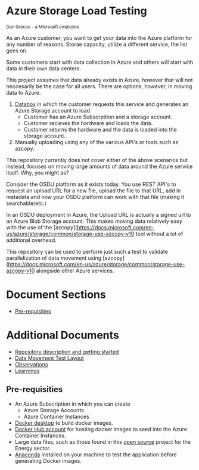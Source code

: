 # Azure Storage Load Testing
<sub>Dan Grecoe - a Microsoft employee</sub>

As an Azure customer, you want to get your data into the Azure platform for any number of reasons. Storae capacity, utilize a different service, the list goes on. 

Some customers start with data collection in Azure and others will start with data in their own data centers. 

This project assumes that data already exists in Azure, however that will not neccesarily be the case for all users. There are options, however, in moving data to Azure. 

1. [Databox](https://azure.microsoft.com/en-us/services/databox/) in which the customer requests this service and generates an Azure Storage account to load.
    - Customer has an Azure Subscrpition and a storage account.
    - Customer recieves the hardware and loads the data.
    - Customer returns the hardware and the data is loaded into the storage account. 
2. Manually uploading using any of the various API's or tools such as azcopy. 

This repository currently does not cover either of the above scenarios but instead, focuses on moving large amounts of data around the Azure service itself. Why, you might as? 

Consider the OSDU platform as it exists today. You use REST API's to request an upload URL for a new file, upload the file to that URL, add in metadata and now your OSDU platform can work with that file (making it searchable/etc.)

In an OSDU deployment in Azure, the Upload URL is actually a signed url to an Azure Blob Storage account. This makes moving data relatively easy with the use of the [azcopy](https://docs.microsoft.com/en-us/azure/storage/common/storage-use-azcopy-v10 tool without a lot of additional overhead.  

This repository can be used to perform just such a test to validate parallelization of data movement using [azcopy](https://docs.microsoft.com/en-us/azure/storage/common/storage-use-azcopy-v10 alongside other Azure services. 


# Document Sections

- [Pre-requisities](#pre-requisities)

# Additional Documents

- [Repository description and getting started](/docs/repo_layout.md)
- [Data Movement Test Layout](/docs/data_movement.md)
- [Observations](./docs/observations.md)
- [Learnings](./docs/knowledge.md)

## Pre-requisities

- An Azure Subscription in which you can create
    - Azure Storage Accounts
    - Azure Container Instances
- [Docker desktop](https://www.docker.com/products/docker-desktop/) to build docker images.
- [Docker Hub account](https://hub.docker.com/) for hosting docker images to seed into the Azure Container Instances.
- Large data files, such as those found in this [open source](https://wiki.seg.org/wiki/Open_data#Poseidon_3D_seismic.2C_Australia) project for the Energy sector. 
- [Anaconda](https://www.anaconda.com/python-r-distribution?utm_campaign=python&utm_medium=online-advertising&utm_source=google&utm_content=anaconda-download&gclid=CjwKCAjwy_aUBhACEiwA2IHHQE2fomeTLs5b4APwKO5zZ3rCmvQbRE6fE9uagS6e2BX5aDcBDHJ2sBoCqZkQAvD_BwE) installed on your machine to test the application before generating Docker images.


